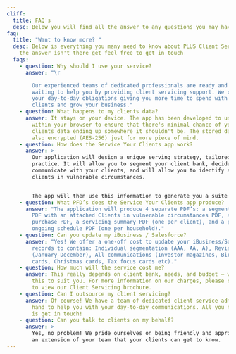 ```yaml
---
cliff:
  title: FAQ's
  desc: Below you will find all the answer to any questions you may have.
faq:
  title: "Want to know more? "
  desc: Below is everything you many need to know about PLUS Client Servicing. If
    the answer isn't there get feel free to get in touch
  faqs:
    - question: Why should I use your service?
      answer: "\r

        Our experienced teams of dedicated professionals are ready and
        waiting to help you by providing client servicing support. We can handle
        your day-to-day obligations giving you more time to spend with your
        clients and grow your business."
    - question: What happens to my clients data?
      answer: It stays on your device. The app has been developed to use storage
        within your browser to ensure that there's minimal chance of your
        clients data ending up somewhere it shouldn't be. The stored data is
        also encrypted (AES-256) just for more piece of mind.
    - question: How does the Service Your Clients app work?
      answer: >-
        Our application will design a unique serving strategy, tailored to your
        practice. It will allow you to segment your client bank, decide how you
        communicate with your clients, and will allow you to identify any
        clients in vulnerable circumstances. 


        The app will then use this information to generate you a suite of PDF’s that can then be used to disclose the servicing strategy, deliver the agreed service, and allow you to demonstrate how your clients are service.
    - question: What PFD’s does the Service Your Clients app produce?
      answer: "The application will produce 4 separate PDF’s: a segmentation summary
        PDF with an attached Clients in vulnerable circumstances PDF, a sale and
        purchase PDF, a servicing summary PDF (one per client), and a proposed
        ongoing schedule PDF (one per household)."
    - question: Can you update my iBusiness / Salesforce?
      answer: "Yes! We offer a one-off cost to update your iBusiness/Salesforce
        records to contain: Individual segmentation (AAA, AA, A), Review months
        (January-December), All communications (Investor magazines, Birthday
        cards, Christmas cards, Tax focus cards etc)."
    - question: How much will the service cost me?
      answer: This really depends on client bank, needs, and budget – we can tailor
        this to suit you. For more information on our charges, please click here
        to view our Client Servicing brochure.
    - question: Can I outsource my client servicing?
      answer: Of course! We have a team of dedicated client service administrators on
        hand to help you with your day-to-day communications. All you have to do
        is get in touch!
    - question: Can you talk to clients on my behalf?
      answer: >
        Yes, no problem! We pride ourselves on being friendly and approachable,
        an extension of your team that your clients can get to know.
---
```

